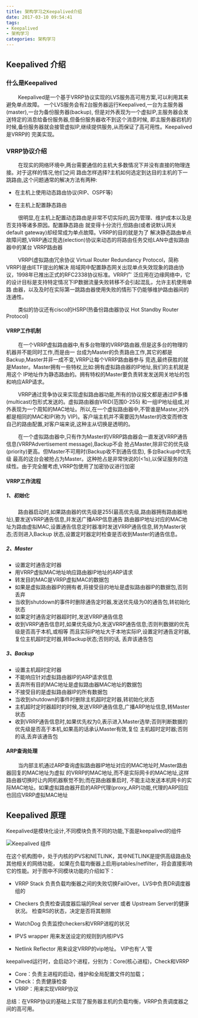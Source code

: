 ```yaml
---
title: 架构学习之Keepalived介绍
date: 2017-03-10 09:54:41
tags:
- Keepalived
- 架构学习
categories: 架构学习
---
```


## Keepalived 介绍

### 什么是Keepalived

&emsp;&emsp;    Keepalived是一个基于VRRP协议实现的LVS服务高可用方案,可以利用其来避免单点故障。
一个LVS服务会有2台服务器运行Keepalived,一台为主服务器(master),一台为备份服务器(backup),
但是对外表现为一个虚拟IP,主服务器会发送特定的消息给备份服务器,但备份服务器收不到这个消息时候,
即主服务器宕机的时候,备份服务器就会接管虚拟IP,继续提供服务,从而保证了高可用性。Keepalived是VRRP的
完美实现。

### VRRP协议介绍

&emsp;&emsp;    在现实的网络环境中,两台需要通信的主机大多数情况下并没有直接的物理连接。对于这样的情况,他们之间
路由怎样选择?主机如何选定到达目的主机的下一跳路由,这个问题通常的解决方法有两种:

* 在主机上使用动态路由协议(RIP、OSPF等)

* 在主机上配置静态路由

&emsp;&emsp;    很明显,在主机上配置动态路由是非常不切实际的,因为管理、维护成本以及是否支持等诸多原因。配置静态路由
就变得十分流行,但路由(或者说默认网关default gateway)却经常成为单点故障。VRRP的目的就是为了
解决静态路由单点故障问题,VRRP通过竞选(election)协议来动态的将路由任务交给LAN中虚拟路由器中的某台
VRRP路由器

&emsp;&emsp;    VRRP(虚拟路由冗余协议 Virtual Router Redundancy Protocol，简称VRRP)是由IETF提出的解决
局域网中配置静态网关出现单点失效现象的路由协议，1998年已推出正式的RFC2338协议标准。VRRP广
泛应用在边缘网络中，它的设计目标是支持特定情况下IP数据流量失败转移不会引起混乱，允许主机使用单路
由器，以及及时在实际第一跳路由器使用失败的情形下仍能够维护路由器间的连通性。

&emsp;&emsp;    类似的协议还有cisco的HSRP(热备份路由器协议 Hot Standby Router Protocol)

#### VRRP工作机制

&emsp;&emsp;     在一个VRRP虚拟路由器中,有多台物理的VRRP路由器,但是这多台的物理的机器并不能同时工作,而是由一
台成为Master的负责路由工作,其它的都是Backup,Master并非一成不变,VRRP让每个VRRP路由器参与
竞选,最终获胜的就是Master。Master拥有一些特权,比如:拥有虚拟路由器的IP地址,我们的主机就是用这个
IP地址作为静态路由的。拥有特权的Master要负责转发发送网关地址的包和响应ARP请求。

&emsp;&emsp;    VRRP通过竞争协议来实现虚拟路由器功能,所有的协议报文都是通过IP多播(multicast)包形式发送的。虚拟路由器由VRID(范围0-255)
和一组IP地址组成,对外表现为一个周知的MAC地址。所以,在一个虚拟路由器中,不管谁是Master,对外都是相同的MAC和IP(称为
VIP)。客户端主机并不需要因为Master的改变而修改自己的路由配置,对客户端来说,这种主从切换是透明的。

&emsp;&emsp;      在一个虚拟路由器中,只有作为Master的VRRP路由器会一直发送VRRP通告信息(VRRPAdvertisement message),Backup不会
抢占Master,除非它的优先级(priority)更高。但Master不可用时(Backup收不到通告信息), 多台Backup中优先级
最高的这台会被抢占为Master。这种抢占是非常快说的(<1s),以保证服务的连续性。由于完全醒考虑,VRRP包使用了加密协议进行加密

#### VRRP工作流程

##### 1、初始化

&emsp;&emsp;     路由器启动时,如果路由器的优先级是255(最高优先级,路由器拥有路由器地址),要发送VRRP通告信息,并发送广播ARP信息通告
路由器IP地址对应的MAC地址为路由虚拟MAC,设置通告信息定时器准时发送VRRP通告信息,转为Master状态;否则进入Backup
状态,设置定时器定时检查是否收到Master的通告信息。

##### 2、Master

* 设置定时通告定时器
* 用VRRP虚拟MAC地址响应路由器IP地址的ARP请求
* 转发目的MAC是VRRP虚拟MAC的数据包
* 如果是虚拟路由器IP的拥有者,将接受目的地址是虚拟路由器IP的数据包,否则丢弃
* 当收到shutdown的事件时删除通告定时器,发送优先级为0的通告包,转初始化状态
* 如果定时通告定时器超时时,发送VRRP通告信息
* 收到VRRP通告信息时,如果优先级为0,发送VRRP通告信息;否则判数据的优先级是否高于本机,或相等
而且实际IP地址大于本地实际IP,设置定时通告定时器,复位主机超时定时器,转Backup状态;否则的话,
丢弃该通告包

##### 3、Backup

* 设置主机超时定时器
* 不能响应针对虚拟路由器IP的ARP请求信息
* 丢弃所有目的MAC地址是虚拟路由器MAC地址的数据包
* 不接受目的是虚拟路由器IP的所有数据包
* 当收到shutdown的事件时删除主机超时定时器,转初始化状态
* 主机超时定时器超时的时候,发送VRRP通告信息,广播ARP地址信息,转Master状态
* 收到VRRP通告信息时,如果优先权为0,表示进入Master选举;否则判断数据的优先级是否高于本机,如果高的话承认Master有效,复位
主机超时定时器;否则的话,丢弃该通告包

#### ARP查询处理

&emsp;&emsp;    当内部主机通过ARP查询虚拟路由器IP地址对应的MAC地址时,Master路由器回复的MAC地址为虚拟
的VRRP的MAC地址,而不是实际网卡的MAC地址,这样路由器切换时让内网机器察觉不到;而在路由器重启时,
不能主动发送本机网卡的实际MAC地址。如果虚拟路由器开启的ARP代理(proxy_ARP)功能,代理的ARP回应
也回应VRRP虚拟MAC地址


## Keepalived 原理

Keepalived是模块化设计,不同模块负责不同的功能,下面是keepalived的组件

![Keepalived 组件](/uploads/keepalived_0.png)

在这个机构图中，处于内核的IPVS和NETLINK，其中NETLINK是提供高级路由及其他相关的网络功能，
如果在负载均衡器上启用iptables/netfilter，将会直接影响它的性能。对于图中不同模块功能的介绍如下：

* VRRP Stack 负责负载均衡器之间的失败切换FailOver。LVS中负责DR调度器组的

* Checkers 负责检查调度器后端的Real server 或者 Upstream Server的健康状况。
检查RS的状态，决定是否将其剔除

* WatchDog 负责监控checkers和VRRP进程的状况

* IPVS wrapper 用来发送设定的规则到内核IPVS

* Netlink Reflector 用来设定VRRP的vip地址。 VIP也有‘人’管


keepalived运行时，会启动3个进程，分别为：Core(核心进程)，Check和VRRP 
* Core：负责主进程的启动，维护和全局配置文件的加载；
* Check：负责健康检查
* VRRP：用来实现VRRP协议

总结：在VRRP协议的基础上实现了服务器主机的负载均衡，VRRP负责调度器之间的高可用。